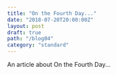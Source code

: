 ```yaml
---
title: "On the Fourth Day..."
date: "2018-07-20T20:00:00Z"
layout: post
draft: true
path: "/blog04"
category: "standard"
---
```


An article about On the Fourth Day...
